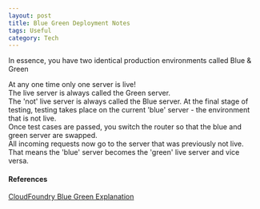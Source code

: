 ```yaml
---
layout: post
title: Blue Green Deployment Notes
tags: Useful
category: Tech
---
```


In essence, you have two identical production environments called Blue & Green
 
At any one time only one server is live!  
The live server is always called the Green server.  
The 'not' live server is always called the Blue server.
At the final stage of testing, testing takes place on the current 'blue' server - the environment that is not live.  
Once test cases are passed, you switch the router so that the blue and green server are swapped.  
All incoming requests now go to the server that was previously not live.  
That means the 'blue' server becomes the 'green' live server and vice versa.   

#### References ####

[CloudFoundry Blue Green Explanation](https://docs.cloudfoundry.org/devguide/deploy-apps/blue-green.html)  
